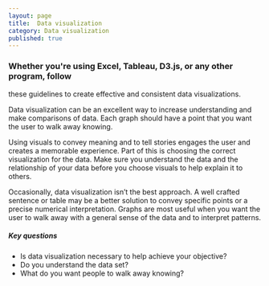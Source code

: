 ```yaml
---
layout: page
title:  Data visualization
category: Data visualization
published: true
---
```


### Whether you're using Excel, Tableau, D3.js, or any other program, follow
these guidelines to create effective and consistent data visualizations.


Data visualization can be an excellent way to increase understanding and make
comparisons of data. Each graph should have a point that you want the user to
walk away knowing.

Using visuals to convey meaning and to tell stories engages the user and
creates a memorable experience. Part of this is choosing the correct
visualization for the data. Make sure you understand the data and the
relationship of your data before you choose visuals to help explain it to
others.

Occasionally, data visualization isn’t the best approach. A well crafted
sentence or table may be a better solution to convey specific points or a
precise numerical interpretation. Graphs are most useful when you want the user
to walk away with a general sense of the data and to interpret patterns.

##### Key questions
* Is data visualization necessary to help achieve your objective?
* Do you understand the data set?
* What do you want people to walk away knowing?
